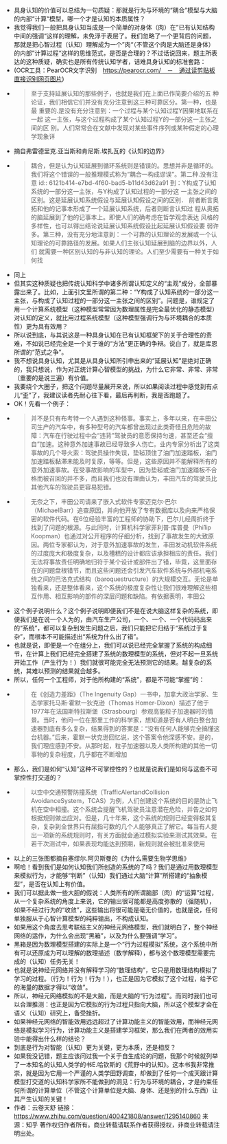 - 具身认知的价值可以总结为一句质疑：那就是行为与环境的“耦合”模型与大脑的内部“计算“模型，哪一个才是认知的本质属性？
- 我觉得我们一般把具身认知当成是一个简单的对身体（肉）在”已有认知结构中间的强调“这样的理解，未免浮于表层了。我们忽略了一个更背后的问题，那就是把心智过程（认知）理解成为一个”肉“（不管这个肉是大脑还是身体）的内部”计算过程“这样的思维范式，是否是合理的？不过话说回来，题主所表达的这种质疑，确实也是所有传统认知学者，诘难具身认知的标准套路：
- (OCR工具：PearOCR文字识别　https://pearocr.com/　－　通过读剪贴板直接识别网页图片)
-
  > 至于支持延展认知的那些例子，也就是我们在上面已作简要介绍的五
  种论证，我们相信它们并没有充分注意到这三种可靠区分。第一种，也是最
  重要的.是没有充分注意到：一个过程与某个认知过程Y因果地联系在一起
  这一主张，与这个过程构成了某个认知过程Y的一部分这一主张之间的区
  别。人们常常会在文献中发现对某些事件序列或某种假定的心理学现象详
- 摘自弗雷德里克.亚当斯和肯尼斯.埃扎瓦的《认知的边界》
-
  > 耦合，但是认为认知延展到循环系统则是错误的。思想并非是循环的。我们将这个错误的一般推理模式称为“耦合一构成谬误”。第二种.没有注意
  id:: 6121b414-e7bd-4f60-bad5-b11d43d62a91
  到：Y构成了认知系统的一部分这一主张，与Y构成了认知过程的一部分这
  一主张之间的区别。这是延展认知系统假设与延展认知假设之间的区别．
  前者断言奥拓和他的记事本形成了一个延展认知系统，后者则断言认知过
  程从奥拓的脑延展到了他的记事本上。即使人们的确考虑在哲学观念表达
  风格的多样性，也可以得出结论说延展认知系统假设比起延展认知假设要
  弱许多。第三种，没有充分地注意到：一个可靠的认知理论的发展或一个认
  知理论的可靠路径的发展。如果人们主张认知延展到脑的边界以外，人们
  就需要一种区别认知的与非认知的理论。人们至少需要有一种关于如何找
- 同上
- 但其实这种质疑也把传统认知科学中诸多所谓认知定义的“主观”成分，全部暴露出来了。比如，上面引文里所谓的第二种：“Y构成了认知系统的一部分这一主张，与构成了认知过程的一部分这一主张之间的区别”。问题是，谁规定了用一个计算系统模型（这种模型常常因为数理属性是完全最优化的静态模型）对认知的定义，就比用过程系统模型（这种模型强调行为与环境耦合的本质性）更为具有效用？
- 所以说到底，与其说这是一种具身认知在已有认知框架下的关于合理性的责难，不如说已经完全是一个关于谁的“方法”更正确的争辩。说白了，就是库恩所谓的“范式之争”。
- 我不想说具身认知，尤其是从具身认知所引申出来的“延展认知”是绝对正确的，我只想说，作为对正统计算心智模型的挑战，为什么它非常、非常、非常（重要的是说三遍）有价值。
- 我要绕个大圈子，把这个问题尽量展开来说，所以如果阅读过程中感觉到有点儿“歪”了，我建议读者先耐心往下看，最后再判断，我是否跑题了。
- OK！先看一个例子：
-
  > 并不是只有布考特一个人遇到这种怪事。事实上，多年以来，在丰田公司生产的汽车中，有多种型号的汽车都曾出现过此类奇怪且危险的故障：汽车在行驶过程中会“违背”驾驶员的意愿保持匀速，甚至还会“擅自”加速。这种意外加速事故已经导致多人伤亡。业内专家分析出了这类事故的几个导火索：驾驶员操作失误，垫毡顶住了油门加速踏板，油门加速踏板黏滞未能及时复原，等等。但是，这些原因并不能解释所有的意外加速事故。在受事故影响的车型中，因为垫毡或油门加速踏板不合格而被召回的并不多，而且我们也没有理由认为，丰田汽车的驾驶员比其他汽车的驾驶员更容易犯错。
-
  > 无奈之下，丰田公司请来了嵌入式软件专家迈克尔·巴尔（MichaelBarr）追查原因，并向他开放了专有数据库以及向来严格保密的软件代码。在6位经验丰富的工程师的协助下，巴尔儿经周折终于找到了问题的根源。与此同时，计算机科学家菲利普·库普曼（Phi1ip Koopman）也通过对公开程序的仔细分析，找到了事故发生的大致原因。两位专家都认为，对于意外加速事故的发生，丰田发动机软件系统的过度庞大和极度复杂，以及槽糕的设计都应该承担相应的责任。我们无法将事故责任明确地归符于某个设计或部件出了错，毕竟，这里面存在的问题盘根错节，而且这些问题还会引发汽车软件系统与外部机电系统之间的巴洛克式结构（baroquestructure）的大规模交互。无论是单独看来，还是整体看来，这个系统的极度复杂性让我们很难理解这些相互作用、相互影响的部件的深层问题和缺陷。有依据表明，丰田公
- 这个例子说明什么？这个例子说明即便我们不是在说大脑这样复杂的系统，即便我们是在说一个人为的，由汽车生产公司，一个、一个、一个代码码出来的“系统”，都可以复杂到发生问题之后，我们只能把它归结于“系统过于复杂”，而根本不可能描述出“系统为什么出了错”。
- 也就是说，即便是一个在组分上，我们可以说已经完全掌握了系统的构成细节，在计算上我们已经完全搭建了系统的数理模型的系统，但对不起一旦系统开始工作（产生行为！）我们就很可能完全无法预测它的结果。越复杂的系统，其难以预测的结果就会越多。
- 所以，任何一个工程师，对于他所构建的“系统”，都是不可能“掌握”的：
-
  > 在《创造力差距》（The Ingenuity Gap）一书中，加拿大政治学家、生态学家托马斯·霍默一狄克逊（Thomas Homer-Dixon）描述了他于1977年在法国斯特拉斯堡（Strasbourg）参观高能粒子加速器时的情景。当时，他问一位在那里工作的科学家，想知道是否有人明白整台加速器到底有多么复杂，结果得到的答案是：“没有任何人能够完全搞懂这台机器。”后来，霍默一状克逊回忆说，这个答案令他深感不安。是的，我们理应感到不安。从那时起，粒子加速器以及人类所构建的其他一切事物的复杂程度，几乎都在不断增加
- 那么，我们是如何“认知”这种不可掌控性的？也就是说我们是如何与这些不可掌控性打交道的？
-
  > 以空中交通预警防撞系统（TrafficAlertandCollision AvoidanceSystem，TCAS）为例，人们创建这个系统的目的是防止飞机在空中相撞。这个系统会提醒飞机驾驶员注意潜在危险，并告之如何根据规则做出应对。但是，几十年来，这个系统的规则已经变得极其复杂，复杂到全世界只有屈指可数的几个人能够真正了解它。每当有人提出一项新的系统规则时，有关方面就会通过模拟实验来测试其效果。在若干次测试中，如果表现均能达到预期，新规则就会被批准来使用
- 以上的三张图都摘自塞缪尔.阿贝斯曼的《为什么需要生物学思维》
- 啊哈！看到我们是如何认知我们所创造的系统的了吗？我们是通过用数理模型来模拟行为，才能够“判断”（认知）我们通过大脑“计算”所搭建的“抽象模型”，是否在认知上有价值。
- 我们可以据此做一些大胆的假说：人类所有的所谓脑部（肉）的“运算”过程，从一个复杂系统的角度上来说，它的输出很可能都是高度弥散的（强随机），如果不经过行为的“收敛”，这些输出将很可能是毫无价值的，也就是说，任何单独服从于心智计算模型的纯粹输出，不构成认知。
- 如果用这个角度去思考联结主义的神经元网络模型，我们就明白了，整个神经网络的运作，为什么会出现“黑箱”，以及为什么要强调“学习”。
- 黑箱是因为数理模型搭建的实际上是一个“行为过程模拟”系统，这个系统中所有可以还原成为可以理解的数理描述（数学解释），都与这个数理模型需要完成的（认知）任务无关！
- 也就是说神经元网络并没有解释学习的“数理结构”，它只是用数理结构模拟了学习的过程。（行为！行为！行为！），也正是因为它模拟了这个过程，给予它的海量的数据才得以“收敛”。
- 所以，神经元网络模拟的不是大脑，而是大脑的“行为过程”。而同时我们也可以合理推测：也正是因为它模拟的行为过程只指向大脑，所以这个模型才会在语义（认知）研究上，备受挫折。
- 如果神经元网络的智能效用远远超过了计算功能主义的智能效用，而神经元网络是模拟学习行为，计算功能主义是搭建学习框架，那么我们在两者的效用实验中能得出什么样的结论？
- 到底是行为对智能（认知）更为关键，更为本质，还是相反？
- 如果我没记错，题主应该问过我一个关于自生成论的问题，我那个时候就列举了一本知名的认知人类学的书E.哈钦斯的《荒野中的认知》。这本书我非常推崇，就是因为它用一个严谨的人类学田野调查，却做到了任何一个成天跟计算模型打交道的认知科学家所不能做到的洞见：行为与环境的耦合，才是约束任何所谓的计算单位（不管这个计算单位是大脑、身体、还是别的什么东西）让其产生认知的关键！
- 作者：云卷天舒
  链接：https://www.zhihu.com/question/400421808/answer/1295140860
  来源：知乎
  著作权归作者所有。商业转载请联系作者获得授权，非商业转载请注明出处。